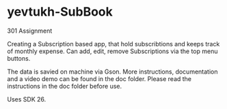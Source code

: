 # yevtukh-SubBook
301 Assignment

Creating a Subscription based app, that hold subscribtions and keeps track of monthly expense.
Can add, edit, remove Subscriptions via the top menu buttons.

The data is savied on machine via Gson.
More instructions, documentation and a video demo can be found in the doc folder.
Please read the instructions in the doc folder before use.

Uses SDK 26.
